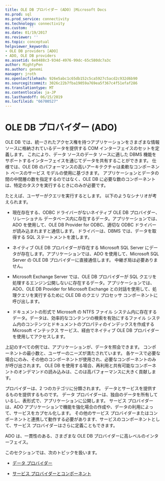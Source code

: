 ```yaml
---
title: OLE DB プロバイダー (ADO) |Microsoft Docs
ms.prod: sql
ms.prod_service: connectivity
ms.technology: connectivity
ms.custom: ''
ms.date: 01/19/2017
ms.reviewer: ''
ms.topic: conceptual
helpviewer_keywords:
- OLE DB providers [ADO]
- ADO, OLE DB providers
ms.assetid: 6e0488c3-934d-4976-99dc-65c580dc7a3c
author: MightyPen
ms.author: genemi
manager: jroth
ms.openlocfilehash: 926e5abc1c65db152c5ca5927c5acd2c932d6b90
ms.sourcegitcommit: 3026c22b7fba19059a769ea5f367c4f51efaf286
ms.translationtype: MT
ms.contentlocale: ja-JP
ms.lasthandoff: 06/15/2019
ms.locfileid: "66700527"
---
```

# <a name="ole-db-providers-ado"></a>OLE DB プロバイダー (ADO)
OLE DB では、統一されたアクセス権を持つアプリケーションをさまざまな情報ソースに格納されているデータを提供する COM インターフェイスのセットを定義します。 これにより、データ ソースのデータ ソースに適した DBMS 機能をサポートするインターフェイスを通じてデータを共有することができます。 仕様では、OLE DB のパフォーマンスの高いアーキテクチャは柔軟なコンポーネント ベースのサービス モデルの使用に基づきます。 アプリケーションとデータの間の中間層の数を指定するのではなく、OLE DB に必要な数のコンポーネントは、特定のタスクを実行するときにのみが必要です。  
  
 たとえば、ユーザーがクエリを実行するとします。 以下のようなシナリオが考えられます。  
  
-   現在存在する、ODBC ドライバーがないネイティブ OLE DB プロバイダー、リレーショナル データベース内に存在するデータ。アプリケーションでは、ADO を使用して、OLE DB Provider for ODBC、適切な ODBC ドライバーが読み込まれますと通信します。 ドライバーは、DBMS では、データを取得する SQL ステートメントを渡します。  
  
-   ネイティブ OLE DB プロバイダーが存在する Microsoft SQL Server にデータが存在します。アプリケーションでは、ADO を使用して、Microsoft SQL Server の OLE DB プロバイダーに直接通信します。 中継ぎ局は必要ありません。  
  
-   Microsoft Exchange Server では、OLE DB プロバイダーが SQL クエリを処理するエンジン公開しないに存在するデータ。アプリケーションでは、ADO、OLE DB Provider for Microsoft Exchange との対話を使用して、処理クエリを実行するために OLE DB のクエリ プロセッサ コンポーネントに呼び出します。  
  
-   ドキュメントの形式で Microsoft の NTFS ファイル システム内に存在するデータ。データは、効率的なコンテンツの検索を有効にするファイル システム内のコンテンツとドキュメントのプロパティのインデックスを作成する Microsoft インテックス サービス、経由でネイティブ OLE DB プロバイダーを使用してアクセスします。  
  
 上記のすべての例では、アプリケーションが、データを照会できます。 コンポーネントの最小数と、ユーザーのニーズが満たされています。 各ケースで必要な場合にのみ、その他のコンポーネントが使用され、必要なコンポーネントのみが呼び出されます。 OLE DB を使用する場合、再利用と共有可能なコンポーネントのオンデマンドの読み込みは、このは高パフォーマンスに大きく貢献します。  
  
 プロバイダーは、2 つのカテゴリに分類されます。 データとサービスを提供するものを提供するものです。 データ プロバイダーは、独自のデータを所有しているし、表形式で、アプリケーションに公開します。 サービス プロバイダーは、ADO アプリケーションで機能を強化場合の作成や、データの利用によって、サービスをカプセル化します。 その他のサービス プロバイダーまたはコンポーネントと連携して動作する必要があります、サービスのコンポーネントとして、サービス プロバイダーはさらに定義こともできます。  
  
 ADO は、一貫性のある、さまざまな OLE DB プロバイダーに高レベルのインターフェイス。  
  
 このセクションでは、次のトピックを扱います。  
  
-   [データ プロバイダー](../../../ado/guide/data/data-providers.md)  
  
-   [サービス プロバイダーとコンポーネント](../../../ado/guide/data/service-providers-and-components.md)

